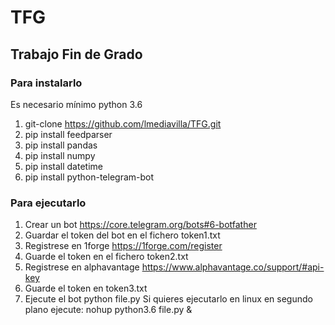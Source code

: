 # TFG
## Trabajo Fin de Grado
### Para instalarlo
Es necesario mínimo python 3.6
1. git-clone https://github.com/lmediavilla/TFG.git
2. pip install feedparser
3. pip install pandas
4. pip install numpy
5. pip install datetime
 6. pip install python-telegram-bot

### Para ejecutarlo
1. Crear un bot https://core.telegram.org/bots#6-botfather
2. Guardar el token del bot en el fichero token1.txt
3. Registrese en 1forge https://1forge.com/register
4. Guarde el token en el fichero token2.txt
5. Registrese en alphavantage https://www.alphavantage.co/support/#api-key
6. Guarde el token en token3.txt
7. Ejecute el bot
python file.py
Si quieres ejecutarlo en linux en segundo plano ejecute:
nohup python3.6 file.py &

